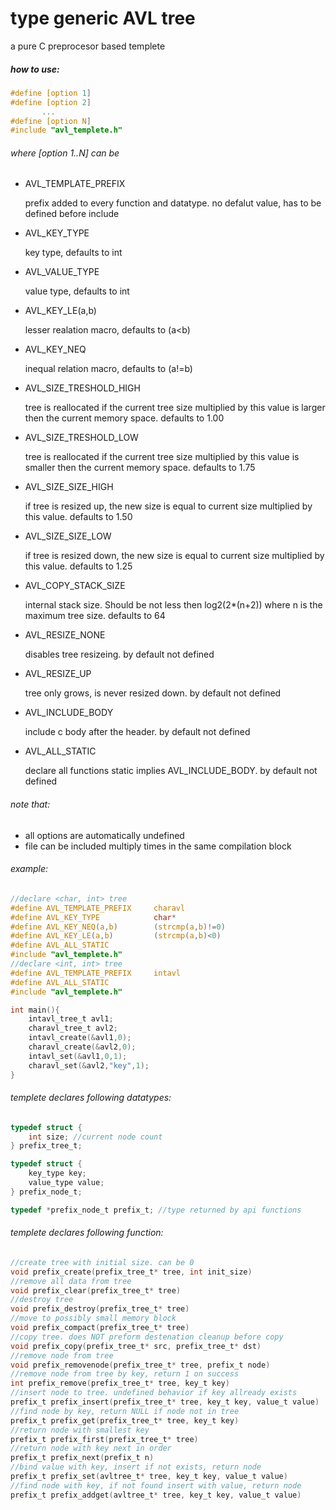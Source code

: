 
# type generic AVL tree
a pure C preprocesor based templete

##### how to use:
```c
#define [option 1]
#define [option 2]
       ...
#define [option N]
#include "avl_templete.h"
```

###### where [option 1..N] can be 
* AVL_TEMPLATE_PREFIX
    
    prefix added to every function and datatype. no defalut value, has to be defined before include
* AVL_KEY_TYPE
    
    key type, defaults to int
* AVL_VALUE_TYPE

    value type, defaults to int
* AVL_KEY_LE(a,b)
 
    lesser realation macro, defaults to (a<b)
* AVL_KEY_NEQ

    inequal relation macro, defaults to (a!=b)
* AVL_SIZE_TRESHOLD_HIGH

    tree is reallocated if the current tree size multiplied by this value is larger then the current memory space. defaults to 1.00
* AVL_SIZE_TRESHOLD_LOW

    tree is reallocated if the current tree size multiplied by this value is smaller then the current memory space. defaults to 1.75
* AVL_SIZE_SIZE_HIGH

    if tree is resized up, the new size is equal to current size multiplied by this value. defaults to 1.50
* AVL_SIZE_SIZE_LOW

    if tree is resized down, the new size is equal to current size multiplied by this value. defaults to 1.25
* AVL_COPY_STACK_SIZE

    internal stack size. Should be not less then log2(2*(n+2)) where n is the maximum tree size. defaults to 64
* AVL_RESIZE_NONE

    disables tree resizeing. by default not defined
* AVL_RESIZE_UP

    tree only grows, is never resized down. by default not defined
* AVL_INCLUDE_BODY

    include c body after the header. by default not defined
* AVL_ALL_STATIC

    declare all functions static implies AVL_INCLUDE_BODY. by default not defined
###### note that:
* all options are automatically undefined
* file can be included multiply times in the same compilation block
###### example:
```c
//declare <char, int> tree
#define AVL_TEMPLATE_PREFIX		charavl
#define AVL_KEY_TYPE 			char*
#define AVL_KEY_NEQ(a,b)		(strcmp(a,b)!=0)
#define AVL_KEY_LE(a,b)			(strcmp(a,b)<0)
#define AVL_ALL_STATIC
#include "avl_templete.h"
//declare <int, int> tree
#define AVL_TEMPLATE_PREFIX		intavl
#define AVL_ALL_STATIC
#include "avl_templete.h"

int main(){
	intavl_tree_t avl1;
	charavl_tree_t avl2;
	intavl_create(&avl1,0);
	charavl_create(&avl2,0);
	intavl_set(&avl1,0,1);
	charavl_set(&avl2,"key",1);
}
```
###### templete declares following datatypes:

```c
typedef struct {
	int size; //current node count
} prefix_tree_t;

typedef struct { 
	key_type key;
	value_type value;
} prefix_node_t;

typedef *prefix_node_t prefix_t; //type returned by api functions
```

###### templete declares following function:
```c
//create tree with initial size. can be 0
void prefix_create(prefix_tree_t* tree, int init_size)
//remove all data from tree
void prefix_clear(prefix_tree_t* tree)
//destroy tree
void prefix_destroy(prefix_tree_t* tree)
//move to possibly small memory block
void prefix_compact(prefix_tree_t* tree)
//copy tree. does NOT preform destenation cleanup before copy
void prefix_copy(prefix_tree_t* src, prefix_tree_t* dst)
//remove node from tree
void prefix_removenode(prefix_tree_t* tree, prefix_t node)
//remove node from tree by key, return 1 on success
int prefix_remove(prefix_tree_t* tree, key_t key)
//insert node to tree. undefined behavior if key allready exists
prefix_t prefix_insert(prefix_tree_t* tree, key_t key, value_t value)
//find node by key, return NULL if node not in tree
prefix_t prefix_get(prefix_tree_t* tree, key_t key) 
//return node with smallest key
prefix_t prefix_first(prefix_tree_t* tree)
//return node with key next in order
prefix_t prefix_next(prefix_t n)
//bind value with key, insert if not exists, return node
prefix_t prefix_set(avltree_t* tree, key_t key, value_t value) 
//find node with key, if not found insert with value, return node
prefix_t prefix_addget(avltree_t* tree, key_t key, value_t value)
````
